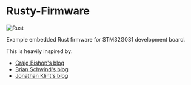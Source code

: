 # Rusty-Firmware

![Rust](https://github.com/Manny-coffee-dev/Rusty-Firmware/workflows/Rust/badge.svg?branch=main)

Example embedded Rust firmware for STM32G031 development board.

This is heavily inspired by:
* [Craig Bishop's blog](https://craigjb.com/2019/12/31/stm32l0-rust/)
* [Brian Schwind's blog](https://blog.tonari.no/rust-simple-hardware-project)
* [Jonathan Klint's blog](https://jonathanklimt.de/electornics/programming/embedded-rust/rust-STM32F103-blink/)
